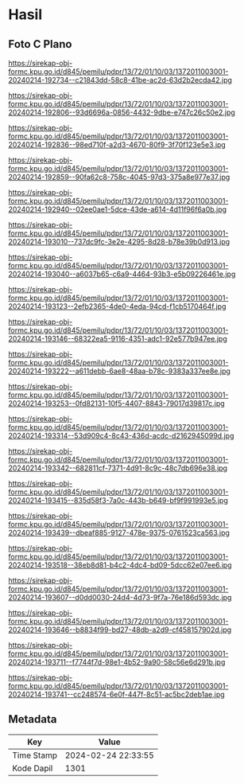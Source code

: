 # Hasil

## Foto C Plano

https://sirekap-obj-formc.kpu.go.id/d845/pemilu/pdpr/13/72/01/10/03/1372011003001-20240214-192734--c21843dd-58c8-41be-ac2d-63d2b2ecda42.jpg

https://sirekap-obj-formc.kpu.go.id/d845/pemilu/pdpr/13/72/01/10/03/1372011003001-20240214-192806--93d6696a-0856-4432-9dbe-e747c26c50e2.jpg

https://sirekap-obj-formc.kpu.go.id/d845/pemilu/pdpr/13/72/01/10/03/1372011003001-20240214-192836--98ed710f-a2d3-4670-80f9-3f70f123e5e3.jpg

https://sirekap-obj-formc.kpu.go.id/d845/pemilu/pdpr/13/72/01/10/03/1372011003001-20240214-192859--90fa62c8-758c-4045-97d3-375a8e977e37.jpg

https://sirekap-obj-formc.kpu.go.id/d845/pemilu/pdpr/13/72/01/10/03/1372011003001-20240214-192940--02ee0ae1-5dce-43de-a614-4d11f96f6a0b.jpg

https://sirekap-obj-formc.kpu.go.id/d845/pemilu/pdpr/13/72/01/10/03/1372011003001-20240214-193010--737dc9fc-3e2e-4295-8d28-b78e39b0d913.jpg

https://sirekap-obj-formc.kpu.go.id/d845/pemilu/pdpr/13/72/01/10/03/1372011003001-20240214-193040--a6037b65-c6a9-4464-93b3-e5b09226461e.jpg

https://sirekap-obj-formc.kpu.go.id/d845/pemilu/pdpr/13/72/01/10/03/1372011003001-20240214-193123--2efb2365-4de0-4eda-94cd-f1cb5170464f.jpg

https://sirekap-obj-formc.kpu.go.id/d845/pemilu/pdpr/13/72/01/10/03/1372011003001-20240214-193146--68322ea5-9116-4351-adc1-92e577b947ee.jpg

https://sirekap-obj-formc.kpu.go.id/d845/pemilu/pdpr/13/72/01/10/03/1372011003001-20240214-193222--a611debb-6ae8-48aa-b78c-9383a337ee8e.jpg

https://sirekap-obj-formc.kpu.go.id/d845/pemilu/pdpr/13/72/01/10/03/1372011003001-20240214-193253--0fd82131-10f5-4407-8843-79017d39817c.jpg

https://sirekap-obj-formc.kpu.go.id/d845/pemilu/pdpr/13/72/01/10/03/1372011003001-20240214-193314--53d909c4-8c43-436d-acdc-d2162945099d.jpg

https://sirekap-obj-formc.kpu.go.id/d845/pemilu/pdpr/13/72/01/10/03/1372011003001-20240214-193342--682811cf-7371-4d91-8c9c-48c7db696e38.jpg

https://sirekap-obj-formc.kpu.go.id/d845/pemilu/pdpr/13/72/01/10/03/1372011003001-20240214-193415--835d58f3-7a0c-443b-b649-bf9f991993e5.jpg

https://sirekap-obj-formc.kpu.go.id/d845/pemilu/pdpr/13/72/01/10/03/1372011003001-20240214-193439--dbeaf885-9127-478e-9375-0761523ca563.jpg

https://sirekap-obj-formc.kpu.go.id/d845/pemilu/pdpr/13/72/01/10/03/1372011003001-20240214-193518--38eb8d81-b4c2-4dc4-bd09-5dcc62e07ee6.jpg

https://sirekap-obj-formc.kpu.go.id/d845/pemilu/pdpr/13/72/01/10/03/1372011003001-20240214-193607--d0dd0030-24d4-4d73-9f7a-76e186d593dc.jpg

https://sirekap-obj-formc.kpu.go.id/d845/pemilu/pdpr/13/72/01/10/03/1372011003001-20240214-193646--b8834f99-bd27-48db-a2d9-cf458157902d.jpg

https://sirekap-obj-formc.kpu.go.id/d845/pemilu/pdpr/13/72/01/10/03/1372011003001-20240214-193711--f7744f7d-98e1-4b52-9a90-58c56e6d291b.jpg

https://sirekap-obj-formc.kpu.go.id/d845/pemilu/pdpr/13/72/01/10/03/1372011003001-20240214-193741--cc248574-6e0f-447f-8c51-ac5bc2deb1ae.jpg


## Metadata

| Key        | Value               |
| ---------- | ------------------- |
| Time Stamp | 2024-02-24 22:33:55 |
| Kode Dapil | 1301                |




